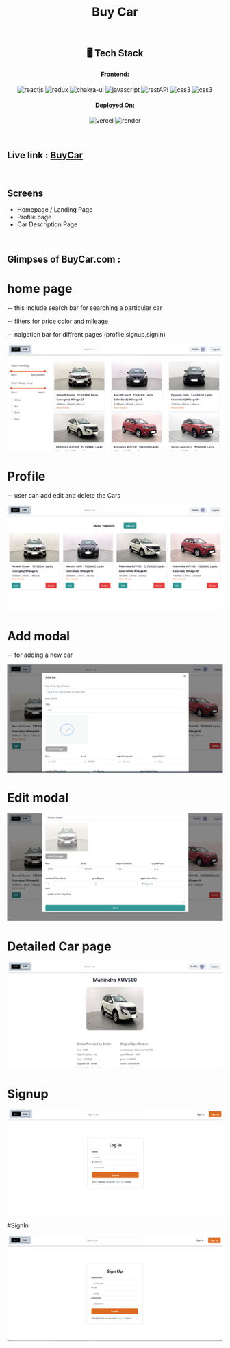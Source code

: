<h1 align="center">Buy Car</h1>


<br />


<h2 align="center">🖥️ Tech Stack</h2>


<h4 align="center">Frontend:</h4>

<p align="center">
  <img src="https://img.shields.io/badge/React-20232A?style=for-the-badge&logo=react&logoColor=61DAFB" alt="reactjs" />
  <img src="https://img.shields.io/badge/Redux-593D88?style=for-the-badge&logo=redux&logoColor=white" alt="redux" />
  <img src="https://img.shields.io/badge/Chakra%20UI-3bc7bd?style=for-the-badge&logo=chakraui&logoColor=white" alt="chakra-ui" />
  <img src="https://img.shields.io/badge/JavaScript-323330?style=for-the-badge&logo=javascript&logoColor=F7DF1E" alt="javascript" />
  <img src="https://img.shields.io/badge/firebase-20232A?style=for-the-badge&logo=firebase&logoColor=#fa9911" alt="restAPI" />

  <img src="https://img.shields.io/badge/Node.js-1572B6?style=for-the-badge&logo=css3&logoColor=green" alt="css3" />
  <img src="https://img.shields.io/badge/MongodDB-1572B6?style=for-the-badge&logo=css3&logoColor=orange" alt="css3" />

 
</p>








<h4 align="center">Deployed On:</h4>

<p align="center">
  <img src="https://img.shields.io/badge/vercel-00C7B7?style=for-the-badge&logo=vercel&logoColor=white" alt="vercel" />
  <img src="https://img.shields.io/badge/Render-430098?style=for-the-badge&logo=heroku&logoColor=white" alt="render" />
</p>





<br />




## Live link : <a href="https://carhub-sepia.vercel.app/">BuyCar</a>




<br />

## Screens 
- Homepage / Landing Page
- Profile page
- Car Description Page





<br />





 


## Glimpses of BuyCar.com  :
# home page

 -- this include search bar for searching a particular car
 
 -- filters for price color and mileage
 
 -- naigation bar for diffrent pages (profile,signup,signin)
 
<img src='https://github.com/YAKSHITH027/store-img/blob/master/buyCar/home.png'/>

# Profile
  -- user can add edit and delete the Cars
  
<img src='https://github.com/YAKSHITH027/store-img/blob/master/buyCar/Screenshot%20(102).png'/>

# Add modal
  -- for adding a new car
  
<img src='https://github.com/YAKSHITH027/store-img/blob/master/buyCar/Screenshot%20(103).png'/>

# Edit modal

<img src='https://github.com/YAKSHITH027/store-img/blob/master/buyCar/Screenshot%20(104).png'/>

# Detailed Car page

<img src='https://github.com/YAKSHITH027/store-img/blob/master/buyCar/Screenshot%20(105).png'/>

# Signup
<img src='https://github.com/YAKSHITH027/store-img/blob/master/buyCar/Screenshot%20(106).png'/>

#SignIn

<img src='https://github.com/YAKSHITH027/store-img/blob/master/buyCar/Screenshot%20(107).png'/>



<br />
